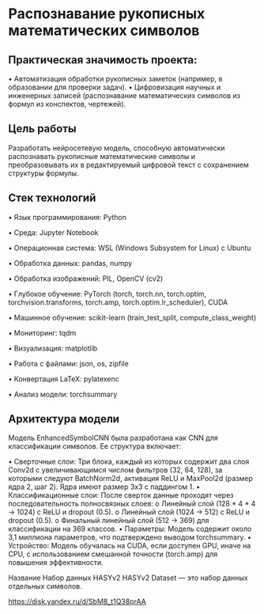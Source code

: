 # Распознавание рукописных математических символов

## Практическая значимость проекта:
•	Автоматизация обработки рукописных заметок (например, в образовании для проверки задач).
•	Цифровизация научных и инженерных записей (распознавание математических символов из формул из конспектов, чертежей).

## Цель работы

Разработать нейросетевую модель, способную автоматически распознавать рукописные математические символы и 
преобразовывать их в редактируемый цифровой текст с сохранением структуры формулы. 



## Стек технологий

<p>  •	Язык программирования: Python</p>
<p>  •	Среда: Jupyter Notebook</p>
<p>  •	Операционная система: WSL (Windows Subsystem for Linux) с Ubuntu</p>
<p>  •	Обработка данных: pandas, numpy</p>
<p>  •	Обработка изображений: PIL, OpenCV (cv2)</p>
<p>  •	Глубокое обучение: PyTorch (torch, torch.nn, torch.optim, torchvision.transforms, torch.amp, torch.optim.lr_scheduler), CUDA</p>
<p>  •	Машинное обучение: scikit-learn (train_test_split, compute_class_weight)</p>
<p>  •	Мониторинг: tqdm</p>
<p>  •	Визуализация: matplotlib</p>
<p>  •	Работа с файлами: json, os, zipfile</p>
<p>  •	Конвертация LaTeX: pylatexenc</p>
<p>  •	Анализ модели: torchsummary</p>


## Архитектура модели

Модель EnhancedSymbolCNN была разработана как CNN для классификации символов. Ее структура включает:

  •	Сверточные слои:
      Три блока, каждый из которых содержит два слоя Conv2d с увеличивающимся числом фильтров (32, 64, 128), за которыми следуют BatchNorm2d, активация ReLU и MaxPool2d 
      (размер ядра     2, шаг 2). Ядра имеют размер 3x3 с паддингом 1.
  •	Классификационные слои:
      После сверток данные проходят через последовательность полносвязных слоев: 
        o	Линейный слой (128 * 4 * 4 → 1024) с ReLU и dropout (0.5).
        o	Линейный слой (1024 → 512) с ReLU и dropout (0.5).
        o	Финальный линейный слой (512 → 369) для классификации на 369 классов.
  •	Параметры: Модель содержит около 3,1 миллиона параметров, что подтверждено выводом torchsummary.
  •	Устройство: Модель обучалась на CUDA, если доступен GPU, иначе на CPU, с использованием смешанной точности (torch.amp) для повышения эффективности.


Название Набор данных HASYv2
HASYv2 Dataset — это набор данных отдельных символов. 

https://disk.yandex.ru/d/SbM8_t1Q38prAA
